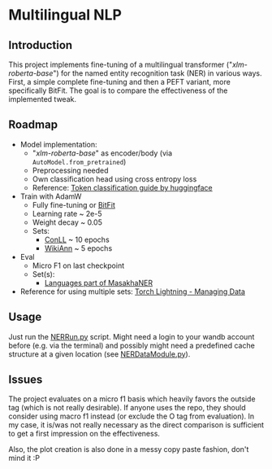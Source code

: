 # Multilingual NLP


## Introduction

This project implements fine-tuning of a multilingual transformer ("*xlm-roberta-base*") for the named entity recognition task (NER) in various ways. First, a simple complete fine-tuning and then a PEFT variant, more specifically BitFit. The goal is to compare the effectiveness of the implemented tweak. 


## Roadmap
- Model implementation:
    - "*xlm-roberta-base*" as encoder/body (via ```AutoModel.from_pretrained```)
    - Preprocessing needed
    - Own classification head using cross entropy loss
    - Reference: [Token classification guide by huggingface](https://huggingface.co/learn/nlp-course/chapter7/2?fw=pt)
- Train with AdamW 
    - Fully fine-tuning or [BitFit](https://aclanthology.org/2022.acl-short.1.pdf)
    - Learning rate ~ 2e-5 
    - Weight decay ~ 0.05
    - Sets:
        - [ConLL](https://huggingface.co/datasets/conll2003) ~ 10 epochs
        - [WikiAnn](https://huggingface.co/datasets/wikiann) ~ 5 epochs
- Eval
    - Micro F1 on last checkpoint
    - Set(s):
        - [Languages part of MasakhaNER](https://huggingface.co/datasets/masakhaner)
- Reference for using multiple sets: [Torch Lightning - Managing Data](https://lightning.ai/docs/pytorch/LTS/guides/data.html)


## Usage
Just run the [NERRun.py](code/bitfit/src/NERRun.py) script. Might need a login to your wandb account before (e.g. via the terminal) and possibly might need a predefined cache structure at a given location (see [NERDataModule.py](code/bitfit/src/NERDataModule.py)). 


## Issues
The project evaluates on a micro f1 basis which heavily favors the outside tag (which is not really desirable). If anyone uses the repo, they should consider using macro f1 instead (or exclude the O tag from evaluation). In my case, it is/was not really necessary as the direct comparison is sufficient to get a first impression on the effectiveness. 

Also, the plot creation is also done in a messy copy paste fashion, don't mind it :P
